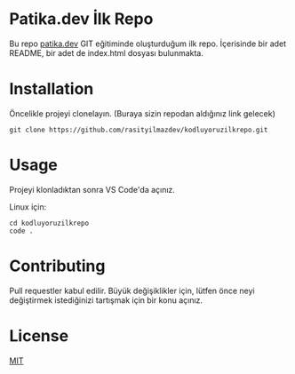 # Patika.dev İlk Repo
Bu repo [patika.dev](https://patika.dev) GIT eğitiminde oluşturduğum ilk repo. İçerisinde bir adet README, bir adet de index.html dosyası bulunmakta.

# Installation
Öncelikle projeyi clonelayın. (Buraya sizin repodan aldığınız link gelecek)
```
git clone https://github.com/rasityilmazdev/kodluyoruzilkrepo.git
```
# Usage
Projeyi klonladıktan sonra VS Code'da açınız.

Linux için:
```
cd kodluyoruzilkrepo
code .
```

# Contributing

Pull requestler kabul edilir. Büyük değişiklikler için, lütfen önce neyi değiştirmek istediğinizi tartışmak için bir konu açınız.

# License

[MIT](LICENSE)